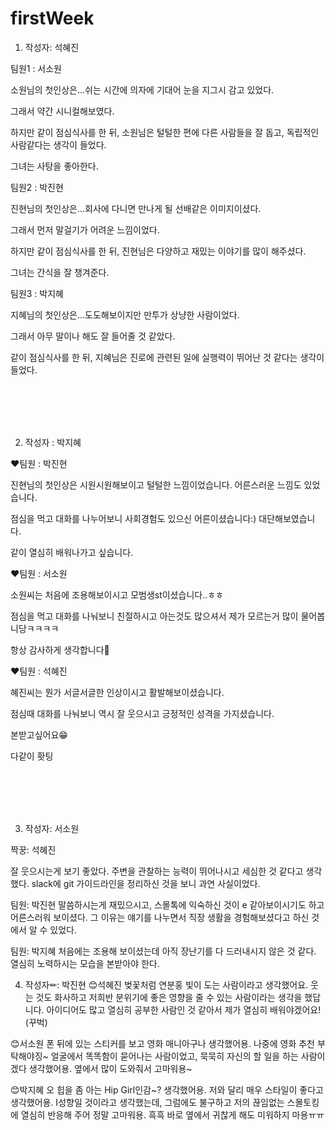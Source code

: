 # firstWeek

1. 작성자: 석혜진

팀원1 : 서소원

소원님의 첫인상은...쉬는 시간에 의자에 기대어 눈을 지그시 감고 있었다.

그래서 약간 시니컬해보였다.

하지만 같이 점심식사를 한 뒤, 소원님은 털털한 편에 다른 사람들을 잘 돕고, 독립적인 사람같다는 생각이 들었다.

그녀는 사탕을 좋아한다.



팀원2 : 박진현

진현님의 첫인상은...회사에 다니면 만나게 될 선배같은 이미지이셨다.

그래서 먼저 말걸기가 어려운 느낌이었다.

하지만 같이 점심식사를 한 뒤, 진현님은 다양하고 재밌는 이야기를 많이 해주셨다.

그녀는 간식을 잘 챙겨준다.

팀원3 : 박지혜

지혜님의 첫인상은...도도해보이지만 만투가 상냥한 사람이었다.

그래서 아무 말이나 해도 잘 들어줄 것 같았다.

같이 점심식사를 한 뒤, 지혜님은 진로에 관련된 일에 실행력이 뛰어난 것 같다는 생각이 들었다.





<br/>
<br/><br/><br/>



2. 작성자 : 박지혜

❤팀원 : 박진현

진현님의 첫인상은 시원시원해보이고 털털한 느낌이었습니다. 어른스러운 느낌도 있었습니다.

점심을 먹고 대화를 나누어보니 사회경험도 있으신 어른이셨습니다:) 대단해보였습니다.

같이 열심히 배워나가고 싶습니다.


❤팀원 : 서소원 

소원씨는 처음에 조용해보이시고 모범생st이셨습니다..ㅎㅎ

점심을 먹고 대화를 나눠보니 친절하시고 아는것도 많으셔서 제가 모르는거 많이 물어봅니당ㅋㅋㅋㅋ

항상 감사하게 생각합니다🤣


❤팀원 : 석혜진

혜진씨는 뭔가 서글서글한 인상이시고 활발해보이셨습니다.

점심때 대화를 나눠보니 역시 잘 웃으시고 긍정적인 성격을 가지셨습니다.

본받고싶어요😁


다같이 홧팅


<br/>
<br/><br/><br/>














3. 작성자: 서소원

짝꿍: 석혜진

잘 웃으시는게 보기 좋았다.  주변을 관찰하는 능력이 뛰어나시고 세심한 것 같다고 생각했다.  slack에 git 가이드라인을 정리하신 것을 보니 과연 사실이었다.

팀원: 박진현
말씀하시는게 재밌으시고, 스몰톡에 익숙하신 것이 e 같아보이시기도 하고 어른스러워 보이셨다.
그 이유는 얘기를 나누면서 직장 생활을 경험해보셨다고 하신 것에서 알 수 있었다.

팀원: 박지혜
처음에는 조용해 보이셨는데 아직 장난기를 다 드러내시지 않은 것 같다. 열심히 노력하시는 모습을 본받아야 한다.




4. 작성자✏: 박진현
😊석혜진
벚꽃처럼 연분홍 빛이 도는 사람이라고 생각했어요. 웃는 것도 화사하고 저희반 분위기에 좋은 영향을 줄 수 있는 사람이라는 생각을 했답니다. 아이디어도 많고 열심히 공부한 사람인 것 같아서 제가 열심히 배워야겠어요!(꾸벅)

😊서소원
폰 뒤에 있는 스티커를 보고 영화 매니아구나 생각했어용. 나중에 영화 추천 부탁해야징~ 얼굴에서 똑똑함이 묻어나는 사람이었고, 묵묵히 자신의 할 일을 하는 사람이겠다 생각했어용. 옆에서 많이 도와줘서 고마워용~

😊박지혜
오 힙을 좀 아는 Hip Girl인감~? 생각했어용. 저와 달리 매우 스타일이 좋다고 생각했어용. I성향일 것이라고 생각했는데, 그럼에도 불구하고 저의 끊임없는 스몰토킹에 열심히 반응해 주어 정말 고마워용. 흑흑 바로 옆에서 귀찮게 해도 미워하지 마용ㅠㅠ


